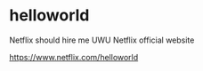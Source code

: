 # helloworld
 Netflix should hire me UWU
 Netflix official website
 
 https://www.netflix.com/helloworld
 
